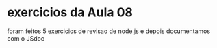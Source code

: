 # exercicios da Aula 08

foram feitos 5 exercicios de revisao de node.js e depois documentamos com o JSdoc
